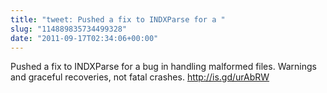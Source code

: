 ```yaml
---
title: "tweet: Pushed a fix to INDXParse for a "
slug: "114889835734499328"
date: "2011-09-17T02:34:06+00:00"
---
```

Pushed a fix to INDXParse for a bug in handling malformed files.  Warnings and graceful recoveries, not fatal crashes. http://is.gd/urAbRW
